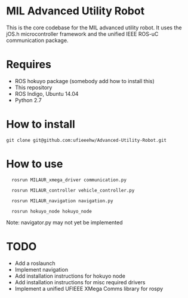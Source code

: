 MIL Advanced Utility Robot
========================

This is the core codebase for the MIL advanced utility robot. It uses the jOS.h microcontroller framework and the unified IEEE ROS-uC communication package. 

# Requires
* ROS hokuyo package (somebody add how to install this)
* This repository
* ROS Indigo, Ubuntu 14.04
* Python 2.7

# How to install
```git clone git@github.com:ufieeehw/Advanced-Utility-Robot.git```

# How to use

```
  rosrun MILAUR_xmega_driver communication.py

  rosrun MILAUR_controller vehicle_controller.py

  rosrun MILAUR_navigation navigation.py

  rosrun hokuyo_node hokuyo_node

```
Note: navigator.py may not yet be implemented

# TODO
* Add a roslaunch
* Implement navigation
* Add installation instructions for hokuyo node
* Add installation instructions for misc required drivers
* Implement a unified UFIEEE XMega Comms library for rospy
